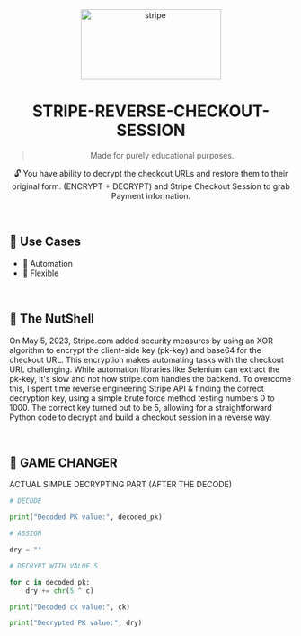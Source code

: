 <div align="center">
   <a href="https://stripe.com">
  <img src="/assets/stripe.svg" width="250" height="125" alt="stripe">
</a>


# STRIPE-REVERSE-CHECKOUT-SESSION


> Made for purely educational purposes.

🔓 You have ability to decrypt the checkout URLs and restore them to their original form. (ENCRYPT + DECRYPT) and Stripe Checkout Session to grab Payment information.
</div>

<br>


## 🧾 Use Cases

- 🦾 Automation
- 🤖 Flexible

<br>

## 🧾 The NutShell

On May 5, 2023, Stripe.com added security measures by using an XOR algorithm to encrypt the client-side key (pk-key) and base64 for the checkout URL. This encryption makes automating tasks with the checkout URL challenging. While automation libraries like Selenium can extract the pk-key, it's slow and not how stripe.com handles the backend. To overcome this, I spent time reverse engineering Stripe API & finding the correct decryption key, using a simple brute force method testing numbers 0 to 1000. The correct key turned out to be 5, allowing for a straightforward Python code to decrypt and build a checkout session in a reverse way.

<br>

## 🔑 GAME CHANGER 

ACTUAL SIMPLE DECRYPTING PART (AFTER THE DECODE)

```Python
# DECODE

print("Decoded PK value:", decoded_pk)

# ASSIGN

dry = ""

# DECRYPT WITH VALUE 5

for c in decoded_pk:
    dry += chr(5 ^ c)

print("Decoded ck value:", ck)

print("Decrypted PK value:", dry)

```
